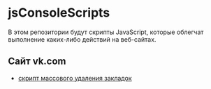 # jsConsoleScripts
В этом репозитории будут скрипты JavaScript, которые облегчат выполнение каких-либо действий на веб-сайтах.
## Сайт vk.com
- [скрипт массового удаления закладок](/VK.COM_DeleteBookmarks.js)
